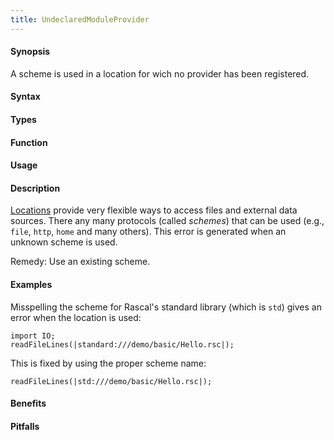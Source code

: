 ```yaml
---
title: UndeclaredModuleProvider
---
```


#### Synopsis

A scheme is used in a location for wich no provider has been registered.

#### Syntax

#### Types

#### Function
       
#### Usage

#### Description

[Locations]((Rascal:Values-Location)) provide very flexible ways to access files and external data sources.
There any many protocols (called _schemes_) that can be used (e.g., `file`, `http`, `home` and many others).
This error is generated when an unknown scheme is used.

Remedy: Use an existing scheme.

#### Examples

Misspelling the scheme for Rascal's standard library (which is `std`) gives an error when the location is used:
```rascal-shell,error
import IO;
readFileLines(|standard:///demo/basic/Hello.rsc|);
```
This is fixed by using the proper scheme name:
```rascal-shell,continue,error
readFileLines(|std:///demo/basic/Hello.rsc|);
```

#### Benefits

#### Pitfalls

